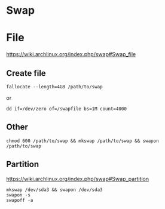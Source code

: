 # Swap

# File

<https://wiki.archlinux.org/index.php/swap#Swap_file>

## Create file

    fallocate --length=4GB /path/to/swap

or

    dd if=/dev/zero of=/swapfile bs=1M count=4000

## Other

    chmod 600 /path/to/swap && mkswap /path/to/swap && swapon /path/to/swap

## Partition

<https://wiki.archlinux.org/index.php/swap#Swap_partition>

    mkswap /dev/sda3 && swapon /dev/sda3
    swapon -s
    swapoff -a
